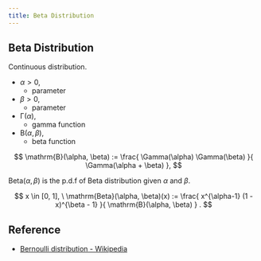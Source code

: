 ```yaml
---
title: Beta Distribution
---
```


## Beta Distribution
Continuous distribution.

* $\alpha > 0$,
    * parameter
* $\beta > 0$,
    * parameter
* $\mathrm{\Gamma}(\alpha)$,
    * gamma function
* $\mathrm{B}(\alpha, \beta)$,
    * beta function

$$
    \mathrm{B}(\alpha, \beta)
    :=
    \frac{
        \Gamma(\alpha)
        \Gamma(\beta)
    }{
        \Gamma(\alpha + \beta)
    },
$$

$\mathrm{Beta}(\alpha, \beta)$ is the p.d.f of Beta distribution given $\alpha$ and $\beta$.

$$
    x \in [0, 1],
    \
    \mathrm{Beta}(\alpha, \beta)(x)
    :=
    \frac{
        x^{\alpha-1}
        (1 - x)^{\beta - 1}
    }{
        \mathrm{B}(\alpha, \beta)
    }
    .
$$


## Reference
* [Bernoulli distribution \- Wikipedia](https://en.wikipedia.org/wiki/Bernoulli_distribution)
